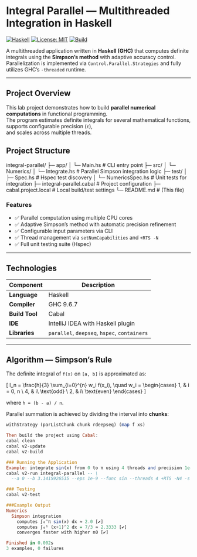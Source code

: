 # Integral Parallel — Multithreaded Integration in Haskell

[![Haskell](https://img.shields.io/badge/Language-Haskell-5D4F85?style=for-the-badge&logo=haskell)](https://www.haskell.org/)
[![License: MIT](https://img.shields.io/badge/License-MIT-yellow.svg?style=for-the-badge)](LICENSE)
[![Build](https://img.shields.io/badge/Build-Passing-brightgreen?style=for-the-badge)]()

A multithreaded application written in **Haskell (GHC)** that computes definite integrals using the **Simpson’s method** with adaptive accuracy control.  
Parallelization is implemented via `Control.Parallel.Strategies` and fully utilizes GHC’s `-threaded` runtime.

---

## Project Overview

This lab project demonstrates how to build **parallel numerical computations** in functional programming.  
The program estimates definite integrals for several mathematical functions, supports configurable precision (`ε`),  
and scales across multiple threads.

## Project Structure
integral-parallel/
 ├─ app/
 │   └─ Main.hs               # CLI entry point
 ├─ src/
 │   └─ Numerics/
 │       └─ Integrate.hs      # Parallel Simpson integration logic
 ├─ test/
 │   ├─ Spec.hs               # Hspec test discovery
 │   └─ NumericsSpec.hs       # Unit tests for integration
 ├─ integral-parallel.cabal    # Project configuration
 ├─ cabal.project.local        # Local build/test settings
 └─ README.md                  # (This file)

### Features
- ✅ Parallel computation using multiple CPU cores  
- ✅ Adaptive Simpson’s method with automatic precision refinement  
- ✅ Configurable input parameters via CLI  
- ✅ Thread management via `setNumCapabilities` and `+RTS -N`  
- ✅ Full unit testing suite (Hspec)  

---

## Technologies

| Component | Description |
|------------|-------------|
| **Language** | Haskell |
| **Compiler** | GHC 9.6.7 |
| **Build Tool** | Cabal |
| **IDE** | IntelliJ IDEA with Haskell plugin |
| **Libraries** | `parallel`, `deepseq`, `hspec`, `containers` |

---

## Algorithm — Simpson’s Rule

The definite integral of `f(x)` on `[a, b]` is approximated as:

\[
I_n = \frac{h}{3} \sum_{i=0}^{n} w_i f(x_i), \quad
w_i =
\begin{cases}
1, & i = 0, n \\
4, & i\ \text{odd} \\
2, & i\ \text{even}
\end{cases}
\]

where `h = (b - a) / n`.

Parallel summation is achieved by dividing the interval into **chunks**:

```haskell
withStrategy (parListChunk chunk rdeepseq) (map f xs)

Then build the project using Cabal:
cabal clean
cabal v2-update
cabal v2-build

### Running the Application
Example: integrate sin(x) from 0 to π using 4 threads and precision 1e-9.
cabal v2-run integral-parallel -- \
  --a 0 --b 3.1415926535 --eps 1e-9 --func sin --threads 4 +RTS -N4 -s

### Testing
cabal v2-test

###Example Output
Numerics
  Simpson integration
    computes ∫₀^π sin(x) dx ≈ 2.0 [✔]
    computes ∫₀¹ (x+1)^2 dx = 7/3 ≈ 2.3333 [✔]
    converges faster with higher n0 [✔]

Finished in 0.002s
3 examples, 0 failures
